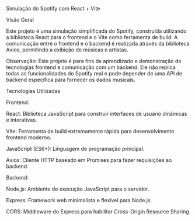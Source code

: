Simulação do Spotify com React + Vite

Visão Geral

Este projeto é uma simulação simplificada do Spotify, construída utilizando a biblioteca React para o frontend e o Vite como ferramenta de build. 
A comunicação entre o frontend e o backend é realizada através da biblioteca Axios, permitindo a exibição de músicas e artistas.

Observação: Este projeto é para fins de aprendizado e demonstração de tecnologias frontend e comunicação com um backend. 
Ele não replica todas as funcionalidades do Spotify real e pode depender de uma API de backend específica para fornecer os dados musicais.

Tecnologias Utilizadas

Frontend:

React: Biblioteca JavaScript para construir interfaces de usuário dinâmicas e interativas.

Vite: Ferramenta de build extremamente rápida para desenvolvimento frontend moderno.

JavaScript (ES6+): Linguagem de programação principal.

Axios: Cliente HTTP baseado em Promises para fazer requisições ao backend.


Backend:

Node.js: Ambiente de execução JavaScript para o servidor.

Express: Framework web minimalista e flexível para Node.js.

CORS: Middleware do Express para habilitar Cross-Origin Resource Sharing
